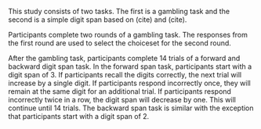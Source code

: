 This study consists of two tasks. The first is a gambling task and the second is 
a simple digit span based on (cite) and (cite).

Participants complete two rounds of a gambling task. The responses from the first round
are used to select the choiceset for the second round.

After the gambling task, participants complete 14 trials of a forward and backward digit span task.
In the forward span task, participants start with a digit span of 3. If participants recall the digits correctly, the next trial will 
increase by a single digit. If participants respond incorrectly once, they will remain at the same digit for an additional trial. 
If participants respond incorrectly twice in a row, the digit span will decrease by one. This will continue until 14 trials.
The backward span task is similar with the exception that participants start with a digit span of 2.
